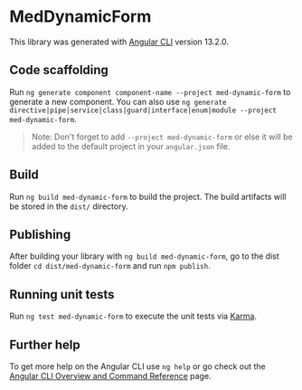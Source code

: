# MedDynamicForm

This library was generated with [Angular CLI](https://github.com/angular/angular-cli) version 13.2.0.

## Code scaffolding

Run `ng generate component component-name --project med-dynamic-form` to generate a new component. You can also use `ng generate directive|pipe|service|class|guard|interface|enum|module --project med-dynamic-form`.
> Note: Don't forget to add `--project med-dynamic-form` or else it will be added to the default project in your `angular.json` file. 

## Build

Run `ng build med-dynamic-form` to build the project. The build artifacts will be stored in the `dist/` directory.

## Publishing

After building your library with `ng build med-dynamic-form`, go to the dist folder `cd dist/med-dynamic-form` and run `npm publish`.

## Running unit tests

Run `ng test med-dynamic-form` to execute the unit tests via [Karma](https://karma-runner.github.io).

## Further help

To get more help on the Angular CLI use `ng help` or go check out the [Angular CLI Overview and Command Reference](https://angular.io/cli) page.
